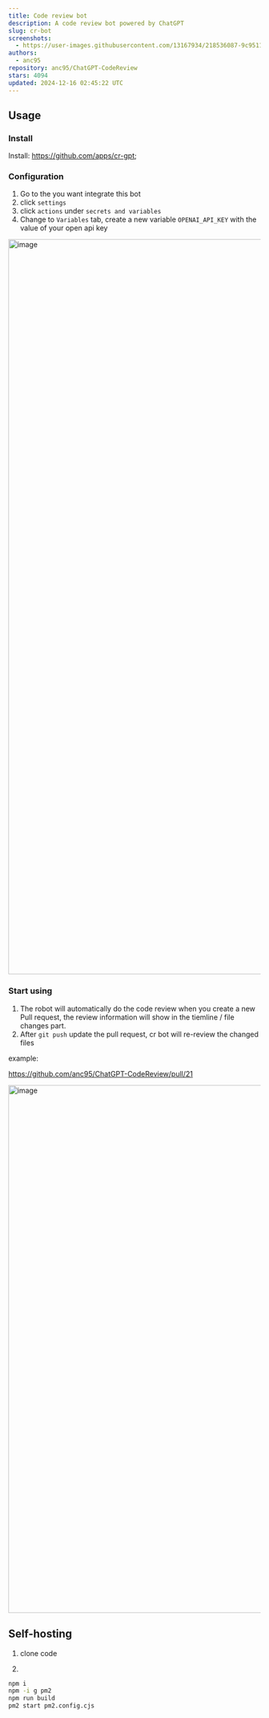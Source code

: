 ```yaml
---
title: Code review bot
description: A code review bot powered by ChatGPT
slug: cr-bot
screenshots:
  - https://user-images.githubusercontent.com/13167934/218536087-9c951161-88ca-42b4-8cef-0cc1cd62eff2.png
authors:
  - anc95
repository: anc95/ChatGPT-CodeReview
stars: 4094
updated: 2024-12-16 02:45:22 UTC
---
```



## Usage

### Install

Install: https://github.com/apps/cr-gpt;

### Configuration

1. Go to the <repo> you want integrate this bot
2. click `settings`
3. click `actions` under `secrets and variables`
4. Change to `Variables` tab, create a new variable `OPENAI_API_KEY` with the value of your open api key
<img width="1465" alt="image" src="https://user-images.githubusercontent.com/13167934/218533628-3974b70f-c423-44b0-b096-d1ec2ace85ea.png">

### Start using

1. The robot will automatically do the code review when you create a new Pull request, the review information will show in the tiemline / file changes part.
2. After `git push` update the pull request, cr bot will re-review the changed files

example:

https://github.com/anc95/ChatGPT-CodeReview/pull/21

<img width="1052" alt="image" src="https://user-images.githubusercontent.com/13167934/218999459-812206e1-d8d2-4900-8ce8-19b5b6e1f5cb.png">

## Self-hosting

1. clone code

2.
```sh
npm i
npm -i g pm2
npm run build
pm2 start pm2.config.cjs
```

